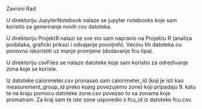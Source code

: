 Zavrsni Rad

U direktoriju JupyterNotebook nalaze se jupyter notebooks koje sam koristio za generiranje novih csv datoteka.

U direktoriju ProjektR nalazi se sve sto sam napravio na Projektu R (analiza podataka, graficki prikazi i odvajanje povoljnih). Vecinu tih datoteka cu ponovno iskoristiti uz manje promjene (dodavanje fcu tipa).

U direktoriju csvFiles se nalaze datoteke koje sam koristio za odredivanje zona koje se koriste.

Iz datoteke calorimeter.csv pronasao sam calorimeter_id (koji je isti kao measurement_group_id preko kojeg povezujemo zone) koji pripadaju 9. katu te na kraju pomocu datoteke zone.csv povezao to sa zonama koje promatram. Za kraj sam te iste zone usporedio s fcu_id iz datoteke fcu.csv.
